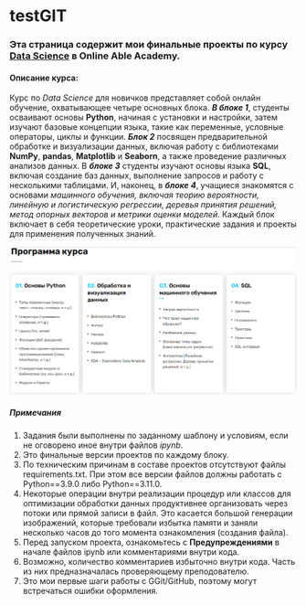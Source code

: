 # testGIT
### Эта страница содержит мои финальные проекты по курсу [**Data Science**](https://ableacademy.kz/#data) в Online Able Academy.

#### Описание курса:

Курс по _Data Science_ для новичков представляет собой онлайн обучение, охватывающее четыре основных блока. _**В блоке 1**_, студенты осваивают основы **Python**, начиная с установки и настройки, затем изучают базовые концепции языка, такие как переменные, условные операторы, циклы и функции. _**Блок 2**_ посвящен предварительной обработке и визуализации данных, включая работу с библиотеками **NumPy**, **pandas**, **Matplotlib** и **Seaborn**, а также проведение различных анализов данных. В _**блоке 3**_ студенты изучают основы языка **SQL**, включая создание баз данных, выполнение запросов и работу с несколькими таблицами. И, наконец, в _**блоке 4**_, учащиеся знакомятся с основами _машинного обучения, включая теорию вероятности, линейную и логистическую регрессии, деревья принятия решений, метод опорных векторов и метрики оценки моделей_. Каждый блок включает в себя теоретические уроки, практические задания и проекты для применения полученных знаний.

![0e78f9056cafc2f2307978f6a5ebda84.png](./0e78f9056cafc2f2307978f6a5ebda84.png)

##### Примечания
1. Задания были выполнены по заданному шаблону и условиям, если не оговорено иное внутри файлов _ipynb_.
2. Это финальные версии проектов по каждому блоку.
3. По техническим причинам в составе проектов отсутствуют файлы requirements.txt. При этом все версии файлов должны работать с Python==3.9.0 либо Python==3.11.0.
4. Некоторые операции внутри реализации процедур или классов для оптимизации обработки данных продуктивнее организовать через потоки или прямой записи в файл. Это касается большой генерации изображений, которые требовали избытка памяти и заняли несколько часов до того момента ознакомления (создания файла).
5. Перед запуском проекта, ознакомьтесь с **Предупреждениями** в начале файлов ipynb или комментариями внутри кода.
6. Возможно, количество комментариев избыточно внутри кода. Часть из них предназначалась проверяющему преподователю.
7. Это мои первые шаги работы с GGit/GitHub, поэтому могут встречаться ошибки оформления.


